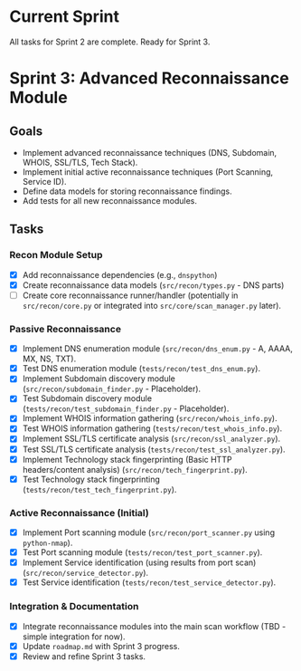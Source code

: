 # Current Sprint

All tasks for Sprint 2 are complete. Ready for Sprint 3. 

# Sprint 3: Advanced Reconnaissance Module

## Goals
- Implement advanced reconnaissance techniques (DNS, Subdomain, WHOIS, SSL/TLS, Tech Stack).
- Implement initial active reconnaissance techniques (Port Scanning, Service ID).
- Define data models for storing reconnaissance findings.
- Add tests for all new reconnaissance modules.

## Tasks

### Recon Module Setup
- [X] Add reconnaissance dependencies (e.g., `dnspython`)
- [X] Create reconnaissance data models (`src/recon/types.py` - DNS parts)
- [ ] Create core reconnaissance runner/handler (potentially in `src/recon/core.py` or integrated into `src/core/scan_manager.py` later).

### Passive Reconnaissance
- [X] Implement DNS enumeration module (`src/recon/dns_enum.py` - A, AAAA, MX, NS, TXT).
- [X] Test DNS enumeration module (`tests/recon/test_dns_enum.py`).
- [X] Implement Subdomain discovery module (`src/recon/subdomain_finder.py` - Placeholder).
- [X] Test Subdomain discovery module (`tests/recon/test_subdomain_finder.py` - Placeholder).
- [X] Implement WHOIS information gathering (`src/recon/whois_info.py`).
- [X] Test WHOIS information gathering (`tests/recon/test_whois_info.py`).
- [X] Implement SSL/TLS certificate analysis (`src/recon/ssl_analyzer.py`).
- [X] Test SSL/TLS certificate analysis (`tests/recon/test_ssl_analyzer.py`).
- [X] Implement Technology stack fingerprinting (Basic HTTP headers/content analysis) (`src/recon/tech_fingerprint.py`).
- [X] Test Technology stack fingerprinting (`tests/recon/test_tech_fingerprint.py`).

### Active Reconnaissance (Initial)
- [X] Implement Port scanning module (`src/recon/port_scanner.py` using `python-nmap`).
- [X] Test Port scanning module (`tests/recon/test_port_scanner.py`).
- [X] Implement Service identification (using results from port scan) (`src/recon/service_detector.py`).
- [X] Test Service identification (`tests/recon/test_service_detector.py`).

### Integration & Documentation
- [X] Integrate reconnaissance modules into the main scan workflow (TBD - simple integration for now).
- [X] Update `roadmap.md` with Sprint 3 progress.
- [X] Review and refine Sprint 3 tasks. 